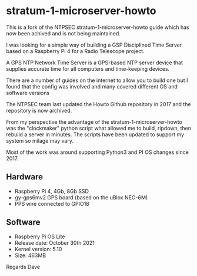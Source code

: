 # stratum-1-microserver-howto

This is a fork of the NTPSEC stratum-1-microserver-howto guide which has now been achived and is not being maintained.

I was looking for a simple way of building a GSP Disciplined Time Server based on a Raspberry Pi 4 for a Radio Telescope project.  

A GPS NTP Network Time Server is a GPS-based NTP server device that supplies accurate time for all computers and time-keeping devices.

There are a number of guides on the internet to allow you to build one but I found that the config was involved and many covered different OS and software versions

The NTPSEC team last updated the Howto Github repository in 2017 and the repository is now archived.

From my perspective the advantage of the stratum-1-microserver-howto was the "clockmaker" python script what allowed me to build, ripdown, then rebuild a server in minutes. The scripts have been updated to support my system so milage may vary.  

Most of the work was around supporting Python3 and PI OS changes since 2017.

## Hardware
- Raspberry Pi 4, 4Gb, 8Gb SSD
- gy-gps6mv2 GPS board (based on the uBlox NEO-6M)
- PPS wire connected to GPIO18

## Software
- Raspberry Pi OS Lite
- Release date: October 30th 2021
- Kernel version: 5.10
- Size: 463MB

Regards
Dave